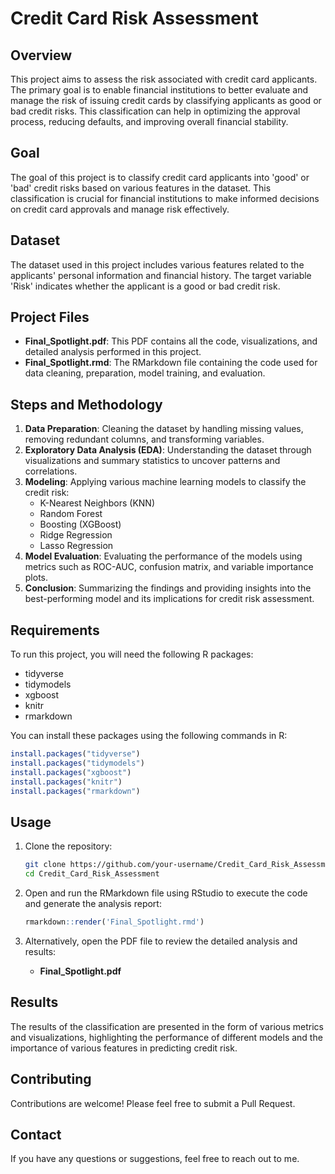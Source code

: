 
# Credit Card Risk Assessment

## Overview

This project aims to assess the risk associated with credit card applicants. The primary goal is to enable financial institutions to better evaluate and manage the risk of issuing credit cards by classifying applicants as good or bad credit risks. This classification can help in optimizing the approval process, reducing defaults, and improving overall financial stability.

## Goal

The goal of this project is to classify credit card applicants into 'good' or 'bad' credit risks based on various features in the dataset. This classification is crucial for financial institutions to make informed decisions on credit card approvals and manage risk effectively.

## Dataset

The dataset used in this project includes various features related to the applicants' personal information and financial history. The target variable 'Risk' indicates whether the applicant is a good or bad credit risk.

## Project Files

- **Final_Spotlight.pdf**: This PDF contains all the code, visualizations, and detailed analysis performed in this project.
- **Final_Spotlight.rmd**: The RMarkdown file containing the code used for data cleaning, preparation, model training, and evaluation.

## Steps and Methodology

1. **Data Preparation**: Cleaning the dataset by handling missing values, removing redundant columns, and transforming variables.
2. **Exploratory Data Analysis (EDA)**: Understanding the dataset through visualizations and summary statistics to uncover patterns and correlations.
3. **Modeling**: Applying various machine learning models to classify the credit risk:
   - K-Nearest Neighbors (KNN)
   - Random Forest
   - Boosting (XGBoost)
   - Ridge Regression
   - Lasso Regression
4. **Model Evaluation**: Evaluating the performance of the models using metrics such as ROC-AUC, confusion matrix, and variable importance plots.
5. **Conclusion**: Summarizing the findings and providing insights into the best-performing model and its implications for credit risk assessment.

## Requirements

To run this project, you will need the following R packages:

- tidyverse
- tidymodels
- xgboost
- knitr
- rmarkdown

You can install these packages using the following commands in R:

```R
install.packages("tidyverse")
install.packages("tidymodels")
install.packages("xgboost")
install.packages("knitr")
install.packages("rmarkdown")
```

## Usage

1. Clone the repository:
   ```sh
   git clone https://github.com/your-username/Credit_Card_Risk_Assessment.git
   cd Credit_Card_Risk_Assessment
   ```

2. Open and run the RMarkdown file using RStudio to execute the code and generate the analysis report:
   ```R
   rmarkdown::render('Final_Spotlight.rmd')
   ```

3. Alternatively, open the PDF file to review the detailed analysis and results:
   - **Final_Spotlight.pdf**

## Results

The results of the classification are presented in the form of various metrics and visualizations, highlighting the performance of different models and the importance of various features in predicting credit risk.

## Contributing

Contributions are welcome! Please feel free to submit a Pull Request.

## Contact

If you have any questions or suggestions, feel free to reach out to me.
